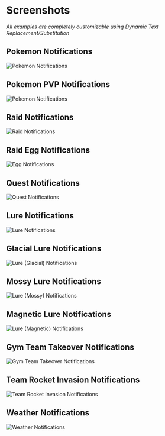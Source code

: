 # Screenshots
*All examples are completely customizable using Dynamic Text Replacement/Substitution*  

## Pokemon Notifications  
![Pokemon Notifications](https://raw.githubusercontent.com/versx/WhMgr/master/images/pkmn.png "Pokemon Notifications")  

## Pokemon PVP Notifications  
![Pokemon Notifications](https://raw.githubusercontent.com/versx/WhMgr/master/images/pvp.png "Pokemon PVP Notifications")  

## Raid Notifications  
![Raid Notifications](https://raw.githubusercontent.com/versx/WhMgr/master/images/raids.png "Raid Notifications")  

## Raid Egg Notifications  
![Egg Notifications](https://raw.githubusercontent.com/versx/WhMgr/master/images/eggs.png "Egg Notifications")  

## Quest Notifications  
![Quest Notifications](https://raw.githubusercontent.com/versx/WhMgr/master/images/quests.png "Quest Notifications")  

## Lure Notifications  
![Lure Notifications](https://raw.githubusercontent.com/versx/WhMgr/master/images/lure.png "Lure Notifications")  

## Glacial Lure Notifications  
![Lure (Glacial) Notifications](https://raw.githubusercontent.com/versx/WhMgr/master/images/lure_glacial.png "Lure (Glacial) Notifications")  

## Mossy Lure Notifications  
![Lure (Mossy) Notifications](https://raw.githubusercontent.com/versx/WhMgr/master/images//lure_mossy.png "Lure (Mossy) Notifications")  

## Magnetic Lure Notifications  
![Lure (Magnetic) Notifications](https://raw.githubusercontent.com/versx/WhMgr/master/images/lure_magnetic.png "Lure (Magnetic) Notifications")  

## Gym Team Takeover Notifications  
![Gym Team Takeover Notifications](https://raw.githubusercontent.com/versx/WhMgr/master/images/gyms.png "Gym Team Takeover Notifications")  

## Team Rocket Invasion Notifications  
![Team Rocket Invasion Notifications](https://raw.githubusercontent.com/versx/WhMgr/master/images/invasions.png "Team Rocket Invasion Notifications")  

## Weather Notifications  
![Weather Notifications](https://raw.githubusercontent.com/versx/WhMgr/master/images/weather.png "Weather Notifications")  